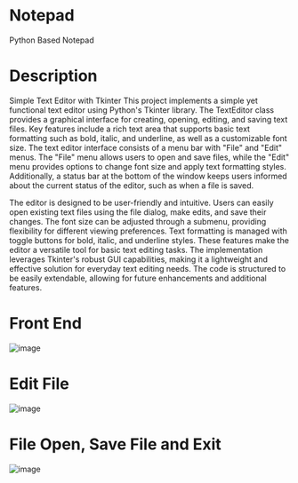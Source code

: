 # Notepad
Python Based Notepad

# Description 
Simple Text Editor with Tkinter
This project implements a simple yet functional text editor using Python's Tkinter library. The TextEditor class provides a graphical interface for creating, opening, editing, and saving text files. Key features include a rich text area that supports basic text formatting such as bold, italic, and underline, as well as a customizable font size. The text editor interface consists of a menu bar with "File" and "Edit" menus. The "File" menu allows users to open and save files, while the "Edit" menu provides options to change font size and apply text formatting styles. Additionally, a status bar at the bottom of the window keeps users informed about the current status of the editor, such as when a file is saved.

The editor is designed to be user-friendly and intuitive. Users can easily open existing text files using the file dialog, make edits, and save their changes. The font size can be adjusted through a submenu, providing flexibility for different viewing preferences. Text formatting is managed with toggle buttons for bold, italic, and underline styles. These features make the editor a versatile tool for basic text editing tasks. The implementation leverages Tkinter's robust GUI capabilities, making it a lightweight and effective solution for everyday text editing needs. The code is structured to be easily extendable, allowing for future enhancements and additional features.

# Front End
![image](https://github.com/A1iw4r3/notepad/assets/124252109/9662a67c-101b-4f00-b0f9-97fc1ac97634)

# Edit File

![image](https://github.com/A1iw4r3/notepad/assets/124252109/e966eadf-4be9-477b-a0ab-0250cd282e4b)

# File Open, Save File and Exit

![image](https://github.com/A1iw4r3/notepad/assets/124252109/da40f618-591f-4468-a6a9-57570e8a870f)


